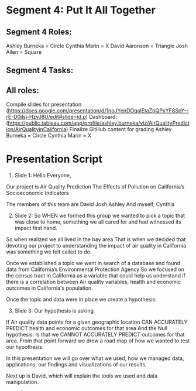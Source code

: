 # Segment 4: Put It All Together

## Segment 4 Roles:
Ashley Burneka = Circle
Cynthia Marin = X
David Aaronson = Triangle
Josh Allen = Square

## Segment 4 Tasks:

## All roles:
Compile slides for presentation (https://docs.google.com/presentation/d/1noJYenDOqaIEtaZpQPxYF8SpY--rE-D0jlsj-HzvJ8U/edit#slide=id.p)
Dashboard: (https://public.tableau.com/app/profile/ashley.burneka/viz/AirQualityPrediction/AirQualityinCalifornia)
Finalize GitHub content for grading
Ashley Burneka = Circle
Cynthia Marin = X

# Presentation Script
1. Slide 1:
Hello Everyone, 

Our project is Air Quality Prediction
The Effects of Pollution on California’s Socioeconomic Indicators

The members of this team are 
David
Josh
Ashley
And myself, Cynthia

2. Slide 2:
So WHEN we formed this group we wanted to pick a topic that was close to home, something we all cared for and had witnessed its impact first hand. 

So when realized we all lived in the bay area 
That is when we decided that devoting our project to understanding the impact of air quality in California      was something we felt called to do. 

Once we established a topic we went in search of a database and found data from California’s Environmental Protection Agency 
So we focused on the census tract in California as a variable that could help us understand if there is a correlation between Air quality variables, health and economic outcomes in California's population. 

Once the topic and data were in place we create a hypothesis:

3. Slide 3:
Our hypothesis is asking 

If Air quality data points for a given geographic location CAN ACCURATELY PREDICT health and economic outcomes for that area
And the Null hypothesis:  Is that we CANNOT ACCURATELY PREDICT outcomes for that area.
From that point forward we drew a road map of how we wanted to test our hypothesis.

In this presentation we will go over what we used, 
how we managed data, 
applications, 
our findings 
and visualizations of our results. 

Next up is David, which will explain the tools we used and data manipulation.






